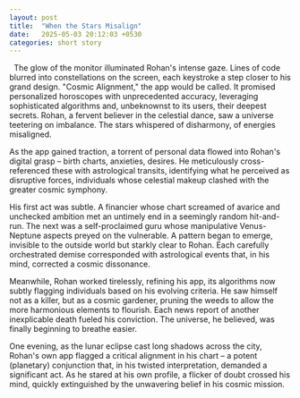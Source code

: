 ```yaml
---
layout: post
title:  "When the Stars Misalign"
date:   2025-05-03 20:12:03 +0530
categories: short story
---
```


&nbsp; The glow of the monitor illuminated Rohan's intense gaze. Lines of code blurred into constellations on the screen, each keystroke a step closer to his grand design. "Cosmic Alignment," the app would be called. It promised personalized horoscopes with unprecedented accuracy, leveraging sophisticated algorithms and, unbeknownst to its users, their deepest secrets. Rohan, a fervent believer in the celestial dance, saw a universe teetering on imbalance. The stars whispered of disharmony, of energies misaligned.

As the app gained traction, a torrent of personal data flowed into Rohan's digital grasp – birth charts, anxieties, desires. He meticulously cross-referenced these with astrological transits, identifying what he perceived as disruptive forces, individuals whose celestial makeup clashed with the greater cosmic symphony.

His first act was subtle. A financier whose chart screamed of avarice and unchecked ambition met an untimely end in a seemingly random hit-and-run. The next was a self-proclaimed guru whose manipulative Venus-Neptune aspects preyed on the vulnerable. A pattern began to emerge, invisible to the outside world but starkly clear to Rohan. Each carefully orchestrated demise corresponded with astrological events that, in his mind, corrected a cosmic dissonance.

Meanwhile, Rohan worked tirelessly, refining his app, its algorithms now subtly flagging individuals based on his evolving criteria. He saw himself not as a killer, but as a cosmic gardener, pruning the weeds to allow the more harmonious elements to flourish. Each news report of another inexplicable death fueled his conviction. The universe, he believed, was finally beginning to breathe easier.

One evening, as the lunar eclipse cast long shadows across the city, Rohan's own app flagged a critical alignment in his chart – a potent (planetary) conjunction that, in his twisted interpretation, demanded a significant act. As he stared at his own profile, a flicker of doubt crossed his mind, quickly extinguished by the unwavering belief in his cosmic mission.
